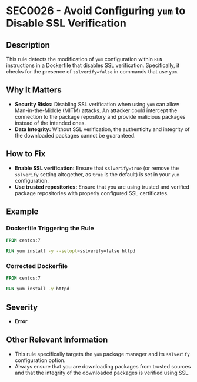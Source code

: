 # SEC0026 - Avoid Configuring `yum` to Disable SSL Verification

## Description

This rule detects the modification of `yum` configuration within `RUN` instructions in a Dockerfile that disables SSL verification. Specifically, it checks for the presence of `sslverify=false` in commands that use `yum`.

## Why It Matters

-   **Security Risks:** Disabling SSL verification when using `yum` can allow Man-in-the-Middle (MITM) attacks. An attacker could intercept the connection to the package repository and provide malicious packages instead of the intended ones.
-   **Data Integrity:** Without SSL verification, the authenticity and integrity of the downloaded packages cannot be guaranteed.

## How to Fix

-   **Enable SSL verification:** Ensure that `sslverify=true` (or remove the `sslverify` setting altogether, as `true` is the default) is set in your `yum` configuration.
-   **Use trusted repositories:** Ensure that you are using trusted and verified package repositories with properly configured SSL certificates.

## Example

### Dockerfile Triggering the Rule

```dockerfile
FROM centos:7

RUN yum install -y --setopt=sslverify=false httpd
```

### Corrected Dockerfile

```dockerfile
FROM centos:7

RUN yum install -y httpd
```

## Severity

  - **Error**

## Other Relevant Information

-   This rule specifically targets the `yum` package manager and its `sslverify` configuration option.
-   Always ensure that you are downloading packages from trusted sources and that the integrity of the downloaded packages is verified using SSL.
